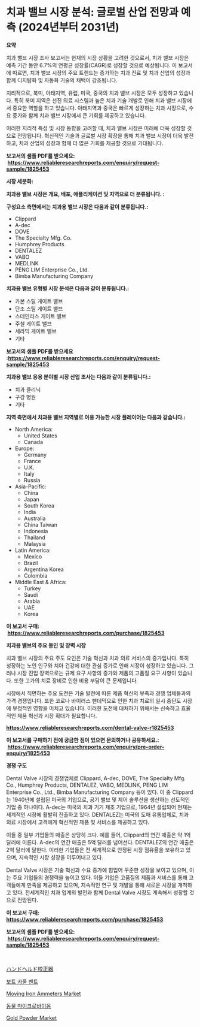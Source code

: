 <p><h1>치과 밸브 시장 분석: 글로벌 산업 전망과 예측 (2024년부터 2031년)</h1></p><p><strong>요약</strong></p>
<p><p>치과 밸브 시장 조사 보고서는 현재의 시장 상황을 고려한 것으로서, 치과 밸브 시장은 예측 기간 동안 6.7%의 연평균 성장률(CAGR)로 성장할 것으로 예상됩니다. 이 보고서에 따르면, 치과 밸브 시장의 주요 트렌드는 증가하는 치과 진료 및 치과 산업의 성장과 함께 디지턈화 및 자동화 기술의 채택이 강조됩니다.</p><p>지리적으로, 북미, 아태지역, 유럽, 미국, 중국의 치과 밸브 시장은 모두 성장하고 있습니다. 특히 북미 지역은 선진 의료 시스템과 높은 치과 기술 개발로 인해 치과 밸브 시장에서 중요한 역할을 하고 있습니다. 아태지역과 중국은 빠르게 성장하는 치과 시장으로, 수요 증가와 함께 치과 밸브 시장에서 큰 기회를 제공하고 있습니다.</p><p>이러한 지리적 특성 및 시장 동향을 고려할 때, 치과 밸브 시장은 미래에 더욱 성장할 것으로 전망됩니다. 혁신적인 기술과 글로벌 시장 확장을 통해 치과 밸브 시장이 더욱 발전하고, 치과 산업의 성장과 함께 더 많은 기회를 제공할 것으로 기대됩니다.</p></p>
<p><strong>보고서의 샘플 PDF를 받으세요: &nbsp;<a href="https://www.reliableresearchreports.com/enquiry/request-sample/1825453">https://www.reliableresearchreports.com/enquiry/request-sample/1825453</a></strong></p>
<p><strong>시장 세분화:</strong></p>
<p><strong> 치과용 밸브 시장은 개요, 배포, 애플리케이션 및 지역으로 더 분류됩니다. :</strong></p>
<p><strong>구성요소 측면에서는 치과용 밸브 시장은 다음과 같이 분류됩니다.:</strong></p>
<p><ul><li>Clippard</li><li>A-dec</li><li>DOVE</li><li>The Specialty Mfg. Co.</li><li>Humphrey Products</li><li>DENTALEZ</li><li>VABO</li><li>MEDLINK</li><li>PENG LIM Enterprise Co., Ltd.</li><li>Bimba Manufacturing Company</li></ul></p>
<p><strong> 치과용 밸브 유형별 시장 분석은 다음과 같이 분류됩니다.:</strong></p>
<p><ul><li>카본 스틸 게이트 밸브</li><li>단조 스틸 게이트 밸브</li><li>스테인리스 게이트 밸브</li><li>주철 게이트 밸브</li><li>세라믹 게이트 밸브</li><li>기타</li></ul></p>
<p><strong>보고서의 샘플 PDF를 받으세요 :<a href="https://www.reliableresearchreports.com/enquiry/request-sample/1825453">https://www.reliableresearchreports.com/enquiry/request-sample/1825453</a></strong></p>
<p><strong> 치과용 밸브 응용 분야별 시장 산업 조사는 다음과 같이 분류됩니다.:</strong></p>
<p><ul><li>치과 클리닉</li><li>구강 병원</li><li>기타</li></ul></p>
<p><strong>지역 측면에서 치과용 밸브 지역별로 이용 가능한 시장 플레이어는 다음과 같습니다.:</strong></p>
<p><ul>
    <li>
        North America:
        <ul>
            <li>United States</li>
            <li>Canada</li>
        </ul>
    </li>
    <li>
        Europe:
        <ul>
            <li>Germany</li>
            <li>France</li>
            <li>U.K.</li>
            <li>Italy</li>
            <li>Russia</li>
        </ul>
    </li>
    <li>
        Asia-Pacific:
        <ul>
            <li>China</li>
            <li>Japan</li>
            <li>South Korea</li>
            <li>India</li>
            <li>Australia</li>
            <li>China Taiwan</li>
            <li>Indonesia</li>
            <li>Thailand</li>
            <li>Malaysia</li>
        </ul>
    </li>
    <li>
        Latin America:
        <ul>
            <li>Mexico</li>
            <li>Brazil</li>
            <li>Argentina Korea</li>
            <li>Colombia</li>
        </ul>
    </li>
    <li>
        Middle East & Africa:
        <ul>
            <li>Turkey</li>
            <li>Saudi</li>
            <li>Arabia</li>
            <li>UAE</li>
            <li>Korea</li>
        </ul>
    </li>
    </ul></p>
<p><strong>이 보고서 구매: &nbsp;<a href="https://www.reliableresearchreports.com/purchase/1825453">https://www.reliableresearchreports.com/purchase/1825453</a></strong></p>
<p><strong>치과용 밸브의 주요 동인 및 장벽 시장</strong></p>
<p><p>치과 밸브 시장의 주요 주도 요인은 기술 혁신과 치과 의료 서비스의 증가입니다. 특히 성장하는 노인 인구와 치아 건강에 대한 관심 증가로 인해 시장이 성장하고 있습니다. 그러나 시장 진입 장벽으로는 규제 요구 사항의 증가와 제품의 고품질 요구 사항이 있습니다. 또한 고가의 치료 장비로 인한 비용 부담이 큰 문제입니다.</p><p>시장에서 직면하는 주요 도전은 기술 발전에 따른 제품 혁신의 부족과 경쟁 업체들과의 가격 경쟁입니다. 또한 코로나 바이러스 팬데믹으로 인한 치과 치료의 일시 중단도 시장에 부정적인 영향을 미치고 있습니다. 이러한 도전에 대처하기 위해서는 신속하고 효율적인 제품 혁신과 시장 확대가 필요합니다.</p></p>
<p><strong><a href="https://www.reliableresearchreports.com/dental-valve-r1825453">https://www.reliableresearchreports.com/dental-valve-r1825453</a></strong></p>
<p><strong>이 보고서를 구매하기 전에 궁금한 점이 있으면 문의하거나 공유하세요.: &nbsp;<a href="https://www.reliableresearchreports.com/enquiry/pre-order-enquiry/1825453">https://www.reliableresearchreports.com/enquiry/pre-order-enquiry/1825453</a></strong></p>
<p><strong>경쟁 구도</strong></p>
<p><p>Dental Valve 시장의 경쟁업체로 Clippard, A-dec, DOVE, The Specialty Mfg. Co., Humphrey Products, DENTALEZ, VABO, MEDLINK, PENG LIM Enterprise Co., Ltd., Bimba Manufacturing Company 등이 있다. 이 중 Clippard는 1940년에 설립된 미국의 기업으로, 공기 밸브 및 제어 솔루션을 생산하는 선도적인 기업 중 하나이다. A-dec는 미국의 치과 기기 제조 기업으로, 1964년 설립되어 현재는 세계적인 시장에 활발히 진출하고 있다. DENTALEZ는 미국의 도매 유통업체로, 치과 의료 시장에서 고객에게 혁신적인 제품 및 서비스를 제공하고 있다. </p><p>이들 중 일부 기업들의 매출은 상당히 크다. 예를 들어, Clippard의 연간 매출은 약 1억 달러에 이른다. A-dec의 연간 매출은 5억 달러를 넘어선다. DENTALEZ의 연간 매출은 2억 달러에 달한다. 이러한 기업들은 전 세계적으로 안정된 시장 점유율을 보유하고 있으며, 지속적인 시장 성장을 이루어내고 있다.</p><p>Dental Valve 시장은 기술 혁신과 수요 증가에 힘입어 꾸준한 성장을 보이고 있으며, 이는 주요 기업들의 경쟁력을 높이고 있다. 이들 기업은 고품질의 제품과 서비스를 통해 고객들에게 만족을 제공하고 있으며, 지속적인 연구 및 개발을 통해 새로운 시장을 개척하고 있다. 전세계적인 치과 업계의 발전과 함께 Dental Valve 시장도 계속해서 성장할 것으로 전망된다.</p></p>
<p><strong>이 보고서 구매: &nbsp; <a href="https://www.reliableresearchreports.com/purchase/1825453">https://www.reliableresearchreports.com/purchase/1825453</a></strong></p>
<p><strong>보고서의 샘플 PDF를 받으세요: &nbsp;<a href="https://www.reliableresearchreports.com/enquiry/request-sample/1825453">https://www.reliableresearchreports.com/enquiry/request-sample/1825453</a></strong><strong></strong></p>
<p>&nbsp;</p>
<p><p><a href="https://medium.com/@trevawiszk20231/%E6%90%BA%E5%B8%AF%E5%9E%8B%E3%82%AD%E3%83%A3%E3%83%AA%E3%83%96%E3%83%AC%E3%83%BC%E3%82%BF%E3%83%BC%E3%81%AE%E5%B8%82%E5%A0%B4%E5%88%86%E6%9E%90-%E3%81%9D%E3%81%AEcagr-%E5%B8%82%E5%A0%B4%E3%82%BB%E3%82%B0%E3%83%A1%E3%83%B3%E3%83%86%E3%83%BC%E3%82%B7%E3%83%A7%E3%83%B3-%E3%81%8A%E3%82%88%E3%81%B3%E4%B8%96%E7%95%8C%E7%9A%84%E3%81%AA%E7%94%A3%E6%A5%AD%E6%A6%82%E8%A6%81-f1072512fe21">ハンドヘルド校正器</a></p><p><a href="https://medium.com/@toreygrimes2022/%EB%B3%B4%ED%8A%B8-%EC%BD%94%EC%9A%B8-%EB%B2%A4%ED%8A%B8-%EC%8B%9C%EC%9E%A5-%EC%8B%9C%EC%9E%A5-%EC%A0%90%EC%9C%A0%EC%9C%A8-%EC%8B%9C%EC%9E%A5-%EB%8F%99%ED%96%A5-%EB%B0%8F-%EB%AF%B8%EB%9E%98-%EC%84%B1%EC%9E%A5-%ED%83%90%EC%83%89-a7d3c216d83b">보트 카울 벤트</a></p><p><a href="https://view.publitas.com/reportprime-1/moving-iron-ammeters-market-size-reveals-the-best-marketing-channels-in-global-industry/">Moving Iron Ammeters Market</a></p><p><a href="https://medium.com/@stanleylyittle554467/%EB%8F%99%EB%AC%BC-%EB%AF%B8%EC%83%9D%EB%AC%BC%EC%B2%B4-%EC%8B%9C%EC%9E%A5-%EB%8F%99%ED%96%A5-%EB%B0%8F-%EC%8B%9C%EC%9E%A5-%EB%B6%84%EC%84%9D%EC%9D%80-2024%EB%85%84%EB%B6%80%ED%84%B0-2031%EB%85%84%EA%B9%8C%EC%A7%80-%EC%98%88%EC%B8%A1%EB%90%A9%EB%8B%88%EB%8B%A4-db7238cb8198">동물 마이크로바이옴</a></p><p><a href="https://issuu.com/reportprime-2/docs/gold-powder-market-size-2030.pptx">Gold Powder Market</a></p></p>